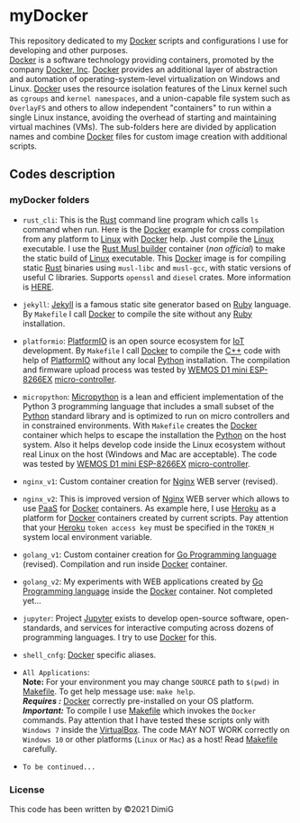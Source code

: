 myDocker
========
This repository dedicated to my [Docker][docker] scripts and configurations I use for developing and other purposes.  
[Docker][docker] is a software technology providing containers, promoted by the company [Docker, Inc][docker]. [Docker][docker] provides an additional layer of abstraction and automation of operating-system-level virtualization on Windows and Linux. [Docker][docker] uses the resource isolation features of the Linux kernel such as `cgroups` and `kernel namespaces`, and a union-capable file system such as `OverlayFS` and others to allow independent "containers" to run within a single Linux instance, avoiding the overhead of starting and maintaining virtual machines (VMs). The sub-folders here are divided by application names and combine [Docker][docker] files for custom image creation with additional scripts.  

Codes description
-----------------

### myDocker folders

* `rust_cli`: This is the [Rust][rust] command line program which calls `ls` command when run. Here is the [Docker][docker] example for cross compilation from any platform to [Linux][linux] with [Docker][docker] help. Just compile the [Linux][linux] executable. I use the [Rust Musl builder][musl] container (*non official*) to make the static build of [Linux][linux] executable. This [Docker][docker] image is for compiling static [Rust][rust] binaries using `musl-libc` and `musl-gcc`, with static versions of useful C libraries. Supports `openssl` and `diesel` crates. More information is [HERE][musl].  

* `jekyll`: [Jekyll][jekyll] is a famous static site generator based on [Ruby][ruby] language. By `Makefile` I call [Docker][docker] to compile the site without any [Ruby][ruby] installation.  

* `platformio`: [PlatformIO][platformio] is an open source ecosystem for [IoT][iot] development. By `Makefile` I call [Docker][docker] to compile the [C++][cpp] code with help of [PlatformIO][platformio] without any local [Python][python] installation. The compilation and firmware upload process was tested by [WEMOS D1 mini ESP-8266EX][wemos] [micro-controller][mcu].  

* `micropython`: [Micropython][micropython] is a lean and efficient implementation of the Python 3 programming language that includes a small subset of the [Python][python] standard library and is optimized to run on micro controllers and in constrained environments. With `Makefile` creates the [Docker][docker] container which helps to escape the installation the [Python][python] on the host system. Also it helps develop code inside the Linux ecosystem without real Linux on the host (Windows and Mac are acceptable). The code was tested by [WEMOS D1 mini ESP-8266EX][wemos] [micro-controller][mcu].   

* `nginx_v1`: Custom container creation for [Nginx][nginx] WEB server (revised).  

* `nginx_v2`: This is improved version of [Nginx][nginx] WEB server which allows to use [PaaS][paas] for [Docker][docker] containers. As example here, I use [Heroku][heroku] as a platform for [Docker][docker] containers created by current scripts. Pay attention that your [Heroku][heroku] `token access key` must be specified in the `TOKEN_H` system local environment variable.  

* `golang_v1`: Custom container creation for [Go Programming language][golang] (revised). Compilation and run inside [Docker][docker] container.  

* `golang_v2`: My experiments with WEB applications created by [Go Programming language][golang] inside the [Docker][docker] container. Not completed yet...  

* `jupyter`: Project [Jupyter][jupyter] exists to develop open-source software, open-standards, and services for interactive computing across dozens of programming languages. I try to use [Docker][docker] for this.  

* `shell_cnfg`: [Docker][docker] specific aliases.  

* `All Applications`:  
   **Note:** For your environment you may change `SOURCE` path to `$(pwd)` in [Makefile][makefile]. To get help message use: `make help`.  
   ***Requires :*** [Docker][docker] correctly pre-installed on your OS platform.  
   ***Important:*** To compile I use [Makefile][makefile] which invokes the `Docker` commands. Pay attention that I have tested these scripts only with `Windows 7` inside the [VirtualBox][virtualbox]. The code MAY NOT WORK correctly on `Windows 10` or other platforms (`Linux` or `Mac`) as a host! Read [Makefile][makefile] carefully.  

* `To be continued...`  

### License  

This code has been written by ©2021 DimiG  

[docker]:https://www.docker.com
[rust]:https://www.rust-lang.org
[linux]:https://en.wikipedia.org/wiki/Linux
[makefile]:https://en.wikipedia.org/wiki/Makefile
[musl]:https://github.com/emk/rust-musl-builder
[nginx]:https://en.wikipedia.org/wiki/Nginx
[jekyll]:https://jekyllrb.com
[ruby]:https://en.wikipedia.org/wiki/Ruby_(programming_language)
[platformio]:https://platformio.org
[iot]:https://en.wikipedia.org/wiki/Internet_of_things
[cpp]:https://en.wikipedia.org/wiki/C%2B%2B
[python]:https://en.wikipedia.org/wiki/Python_(programming_language)
[wemos]:https://wiki.wemos.cc/products:d1:d1_mini
[mcu]:https://en.wikipedia.org/wiki/Microcontroller
[golang]:https://golang.org
[paas]:https://en.wikipedia.org/wiki/Platform_as_a_service
[heroku]:https://en.wikipedia.org/wiki/Heroku
[micropython]:https://micropython.org
[virtualbox]:https://www.virtualbox.org
[jupyter]:https://jupyter.org
